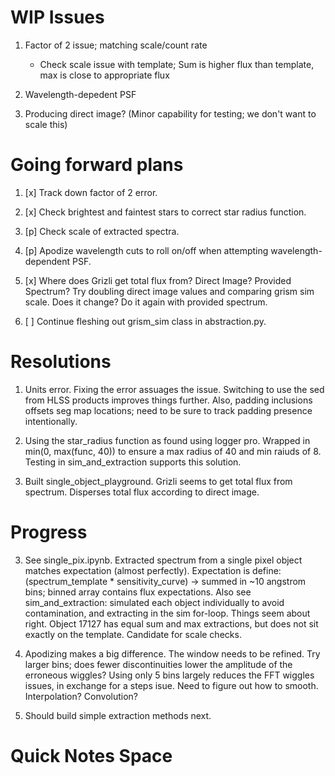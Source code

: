 # WIP Issues

1) Factor of 2 issue; matching scale/count rate 
    - Check scale issue with template; Sum is higher flux than template, max is close to appropriate flux
2) Wavelength-depedent PSF 

0) Producing direct image? (Minor capability for testing; we don't want to scale this)

# Going forward plans

1) [x] Track down factor of 2 error.

2) [x] Check brightest and faintest stars to correct star radius function.

3) [p] Check scale of extracted spectra.

4) [p] Apodize wavelength cuts to roll on/off when attempting wavelength-dependent PSF.

5) [x] Where does Grizli get total flux from? Direct Image? Provided Spectrum? Try doubling direct image values and comparing grism sim scale. Does it change? Do it again with provided spectrum.

6) [ ] Continue fleshing out grism_sim class in abstraction.py.

# Resolutions

1) Units error. Fixing the error assuages the issue. Switching to use the sed from HLSS products improves things further. Also, padding inclusions offsets seg map locations; need to be sure to track padding presence intentionally.

2) Using the star_radius function as found using logger pro. Wrapped in min(0, max(func, 40)) to ensure a max radius of 40 and min raiuds of 8. Testing in sim_and_extraction supports this solution.

5) Built single_object_playground. Grizli seems to get total flux from spectrum. Disperses total flux according to direct image.

# Progress

3) See single_pix.ipynb. Extracted spectrum from a single pixel object matches expectation (almost perfectly). Expectation is define: (spectrum_template * sensitivity_curve) -> summed in ~10 angstrom bins; binned array contains flux expectations. Also see sim_and_extraction: simulated each object individually to avoid contamination, and extracting in the sim for-loop. Things seem about right. Object 17127 has equal sum and max extractions, but does not sit exactly on the template. Candidate for scale checks.

4) Apodizing makes a big difference. The window needs to be refined. Try larger bins; does fewer discontinuities lower the amplitude of the erroneous wiggles? Using only 5 bins largely reduces the FFT wiggles issues, in exchange for a steps isue. Need to figure out how to smooth. Interpolation? Convolution?

6) Should build simple extraction methods next.

# Quick Notes Space